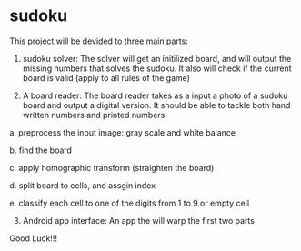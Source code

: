 # sudoku

This project will be devided to three main parts:

1) sudoku solver:
The solver will get an initilized board, and will output the missing numbers that solves the sudoku.
It also will check if the current board is valid (apply to all rules of the game)

2) A board reader:
The board reader takes as a input a photo of a sudoku board and output a digital version.
It should be able to tackle both hand written numbers and printed numbers.

a. preprocess the input image: gray scale and white balance

b. find the board

c. apply homographic transform (straighten the board)

d. split board to cells, and assgin index

e. classify each cell to one of the digits from 1 to 9 or empty cell

3) Android app interface:
An app the will warp the first two parts


Good Luck!!!
